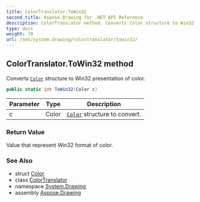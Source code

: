 ```yaml
---
title: ColorTranslator.ToWin32
second_title: Aspose.Drawing for .NET API Reference
description: ColorTranslator method. Converts Color structure to Win32 presentation of color
type: docs
weight: 70
url: /net/system.drawing/colortranslator/towin32/
---
```

## ColorTranslator.ToWin32 method

Converts [`Color`](../../color/) structure to Win32 presentation of color.

```csharp
public static int ToWin32(Color c)
```

| Parameter | Type | Description |
| --- | --- | --- |
| c | Color | [`Color`](../../color/) structure to convert. |

### Return Value

Value that represent Win32 format of color.

### See Also

* struct [Color](../../color/)
* class [ColorTranslator](../)
* namespace [System.Drawing](../../colortranslator/)
* assembly [Aspose.Drawing](../../../)


